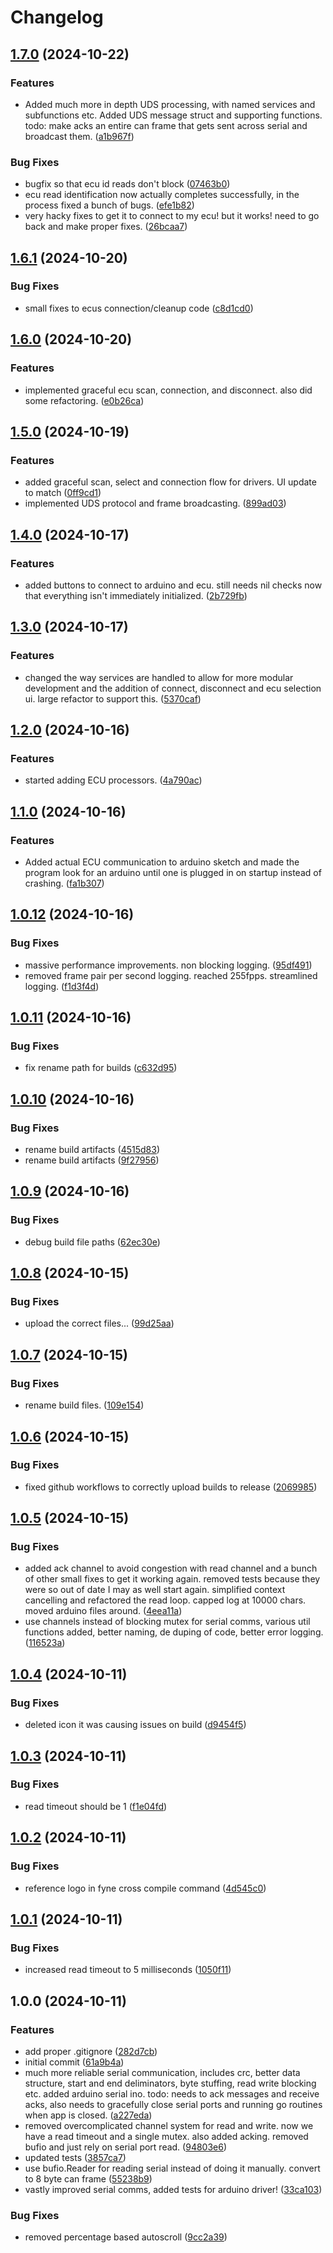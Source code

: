 # Changelog

## [1.7.0](https://github.com/KeesTucker/husk/compare/husk-v1.6.1...husk-v1.7.0) (2024-10-22)


### Features

* Added much more in depth UDS processing, with named services and subfunctions etc. Added UDS message struct and supporting functions. todo: make acks an entire can frame that gets sent across serial and broadcast them. ([a1b967f](https://github.com/KeesTucker/husk/commit/a1b967fbc592407c60c158c2f6e62c36c47450aa))


### Bug Fixes

* bugfix so that ecu id reads don't block ([07463b0](https://github.com/KeesTucker/husk/commit/07463b0b8eab1d6a62b9c9a7ddf836b00a9b6dbc))
* ecu read identification now actually completes successfully, in the process fixed a bunch of bugs. ([efe1b82](https://github.com/KeesTucker/husk/commit/efe1b822eea672c08276e968fa0e539d8adb9036))
* very hacky fixes to get it to connect to my ecu! but it works! need to go back and make proper fixes. ([26bcaa7](https://github.com/KeesTucker/husk/commit/26bcaa7e492f6c5471a5847eb0615457aca6ad5d))

## [1.6.1](https://github.com/KeesTucker/husk/compare/husk-v1.6.0...husk-v1.6.1) (2024-10-20)


### Bug Fixes

* small fixes to ecus connection/cleanup code ([c8d1cd0](https://github.com/KeesTucker/husk/commit/c8d1cd06190564d5080cc42ca2bec1f1f3e27643))

## [1.6.0](https://github.com/KeesTucker/husk/compare/husk-v1.5.0...husk-v1.6.0) (2024-10-20)


### Features

* implemented graceful ecu scan, connection, and disconnect. also did some refactoring. ([e0b26ca](https://github.com/KeesTucker/husk/commit/e0b26ca81e198257e3c81deaf8fefdf50eef294f))

## [1.5.0](https://github.com/KeesTucker/husk/compare/husk-v1.4.0...husk-v1.5.0) (2024-10-19)


### Features

* added graceful scan, select and connection flow for drivers. UI update to match ([0ff9cd1](https://github.com/KeesTucker/husk/commit/0ff9cd13dfdc106c992611bec1f2b18221b11f60))
* implemented UDS protocol and frame broadcasting. ([899ad03](https://github.com/KeesTucker/husk/commit/899ad03ac09c724911b6db1bd2025493f2bbe90f))

## [1.4.0](https://github.com/KeesTucker/husk/compare/husk-v1.3.0...husk-v1.4.0) (2024-10-17)


### Features

* added buttons to connect to arduino and ecu. still needs nil checks now that everything isn't immediately initialized. ([2b729fb](https://github.com/KeesTucker/husk/commit/2b729fb7c0959a885dac6ea98759df96776b044d))

## [1.3.0](https://github.com/KeesTucker/husk/compare/husk-v1.2.0...husk-v1.3.0) (2024-10-17)


### Features

* changed the way services are handled to allow for more modular development and the addition of connect, disconnect and ecu selection ui. large refactor to support this. ([5370caf](https://github.com/KeesTucker/husk/commit/5370cafaa6ff56e97c8ff16aba86865fab499a58))

## [1.2.0](https://github.com/KeesTucker/husk/compare/husk-v1.1.0...husk-v1.2.0) (2024-10-16)


### Features

* started adding ECU processors. ([4a790ac](https://github.com/KeesTucker/husk/commit/4a790ac022ee228250f7ac8cd4ee9c434919b25c))

## [1.1.0](https://github.com/KeesTucker/husk/compare/husk-v1.0.12...husk-v1.1.0) (2024-10-16)


### Features

* Added actual ECU communication to arduino sketch and made the program look for an arduino until one is plugged in on startup instead of crashing. ([fa1b307](https://github.com/KeesTucker/husk/commit/fa1b30755b662dbce563add4827ecaef2244fdcf))

## [1.0.12](https://github.com/KeesTucker/husk/compare/husk-v1.0.11...husk-v1.0.12) (2024-10-16)


### Bug Fixes

* massive performance improvements. non blocking logging. ([95df491](https://github.com/KeesTucker/husk/commit/95df4918a5cbaf9a840a01ae063eba5974196809))
* removed frame pair per second logging. reached 255fpps. streamlined logging. ([f1d3f4d](https://github.com/KeesTucker/husk/commit/f1d3f4d683be480f7602a6e0deee37ddac7f9e4d))

## [1.0.11](https://github.com/KeesTucker/husk/compare/husk-v1.0.10...husk-v1.0.11) (2024-10-16)


### Bug Fixes

* fix rename path for builds ([c632d95](https://github.com/KeesTucker/husk/commit/c632d95897fc484b95ead7c0d7a979d74941c718))

## [1.0.10](https://github.com/KeesTucker/husk/compare/husk-v1.0.9...husk-v1.0.10) (2024-10-16)


### Bug Fixes

* rename build artifacts ([4515d83](https://github.com/KeesTucker/husk/commit/4515d83042921aba6115f83b37c32396bbbe44ff))
* rename build artifacts ([9f27956](https://github.com/KeesTucker/husk/commit/9f27956099c9d9b7f1eabea0c578503203f14400))

## [1.0.9](https://github.com/KeesTucker/husk/compare/husk-v1.0.8...husk-v1.0.9) (2024-10-16)


### Bug Fixes

* debug build file paths ([62ec30e](https://github.com/KeesTucker/husk/commit/62ec30ea272af51fd9db7cb20aa10dedbac7dbb6))

## [1.0.8](https://github.com/KeesTucker/husk/compare/husk-v1.0.7...husk-v1.0.8) (2024-10-15)


### Bug Fixes

* upload the correct files... ([99d25aa](https://github.com/KeesTucker/husk/commit/99d25aae273a0af25571f5b9ce1e8f411548ee62))

## [1.0.7](https://github.com/KeesTucker/husk/compare/husk-v1.0.6...husk-v1.0.7) (2024-10-15)


### Bug Fixes

* rename build files. ([109e154](https://github.com/KeesTucker/husk/commit/109e1545a6237c2b14cf6b855f87084ddc4bbcc9))

## [1.0.6](https://github.com/KeesTucker/husk/compare/husk-v1.0.5...husk-v1.0.6) (2024-10-15)


### Bug Fixes

* fixed github workflows to correctly upload builds to release ([2069985](https://github.com/KeesTucker/husk/commit/2069985d13d1edcb6f0b0a6c06f78a456b7e4e95))

## [1.0.5](https://github.com/KeesTucker/husk/compare/husk-v1.0.4...husk-v1.0.5) (2024-10-15)


### Bug Fixes

* added ack channel to avoid congestion with read channel and a bunch of other small fixes to get it working again. removed tests because they were so out of date I may as well start again. simplified context cancelling and refactored the read loop. capped log at 10000 chars. moved arduino files around. ([4eea11a](https://github.com/KeesTucker/husk/commit/4eea11aafeab68b6a4b9ccb0f1232af39c047731))
* use channels instead of blocking mutex for serial comms, various util functions added, better naming, de duping of code, better error logging. ([116523a](https://github.com/KeesTucker/husk/commit/116523a569a3dc2c994b9eb4a609f919e03f4e29))

## [1.0.4](https://github.com/KeesTucker/husk/compare/husk-v1.0.3...husk-v1.0.4) (2024-10-11)


### Bug Fixes

* deleted icon it was causing issues on build ([d9454f5](https://github.com/KeesTucker/husk/commit/d9454f50ea30cc00b1475f6bedd99a87d254e50a))

## [1.0.3](https://github.com/KeesTucker/husk/compare/husk-v1.0.2...husk-v1.0.3) (2024-10-11)


### Bug Fixes

* read timeout should be 1 ([f1e04fd](https://github.com/KeesTucker/husk/commit/f1e04fd5f47fff6b7ea187ec1471fc72eeaabd25))

## [1.0.2](https://github.com/KeesTucker/husk/compare/husk-v1.0.1...husk-v1.0.2) (2024-10-11)


### Bug Fixes

* reference logo in fyne cross compile command ([4d545c0](https://github.com/KeesTucker/husk/commit/4d545c04bcb13c56710931b728c0d8036aac62d8))

## [1.0.1](https://github.com/KeesTucker/husk/compare/husk-v1.0.0...husk-v1.0.1) (2024-10-11)


### Bug Fixes

* increased read timeout to 5 milliseconds ([1050f11](https://github.com/KeesTucker/husk/commit/1050f11f0c8127e730612a3a066bef2fc8f41187))

## 1.0.0 (2024-10-11)


### Features

* add proper .gitignore ([282d7cb](https://github.com/KeesTucker/husk/commit/282d7cbc71bca7a0558e6abf2419fa9bccb8fa7c))
* initial commit ([61a9b4a](https://github.com/KeesTucker/husk/commit/61a9b4a1e5b62c2da79d96487997083aab3cbf1b))
* much more reliable serial communication, includes crc, better data structure, start and end deliminators, byte stuffing, read write blocking etc. added arduino serial ino. todo: needs to ack messages and receive acks, also needs to gracefully close serial ports and running go routines when app is closed. ([a227eda](https://github.com/KeesTucker/husk/commit/a227eda6ecda8b540dda5329506308ca3a89e58b))
* removed overcomplicated channel system for read and write. now we have a read timeout and a single mutex. also added acking. removed bufio and just rely on serial port read. ([94803e6](https://github.com/KeesTucker/husk/commit/94803e63ca5f8e93245e38ce3237c04a92c7443d))
* updated tests ([3857ca7](https://github.com/KeesTucker/husk/commit/3857ca7bb2c2fee007d84c91bb7aff4a0c2e2ee7))
* use bufio.Reader for reading serial instead of doing it manually. convert to 8 byte can frame ([55238b9](https://github.com/KeesTucker/husk/commit/55238b907cd33bae04f0292cf25ffb5372921e66))
* vastly improved serial comms, added tests for arduino driver! ([33ca103](https://github.com/KeesTucker/husk/commit/33ca1035ff1dbc3b0e8913bccd029c0f2ce2eff2))


### Bug Fixes

* removed percentage based autoscroll ([9cc2a39](https://github.com/KeesTucker/husk/commit/9cc2a39af0e1665c655d84cd2f0ff86d64601dc9))
